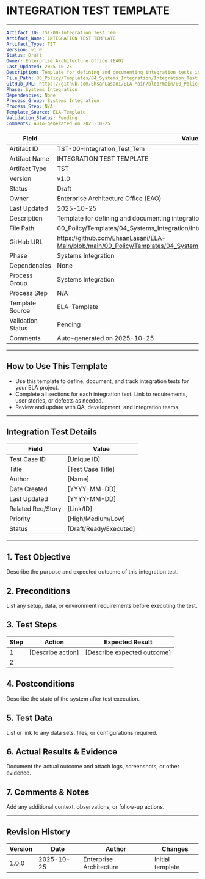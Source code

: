 
# INTEGRATION TEST TEMPLATE

---
```yaml
Artifact_ID: TST-00-Integration_Test_Tem
Artifact_Name: INTEGRATION TEST TEMPLATE
Artifact_Type: TST
Version: v1.0
Status: Draft
Owner: Enterprise Architecture Office (EAO)
Last_Updated: 2025-10-25
Description: Template for defining and documenting integration tests in ELA projects
File_Path: 00_Policy/Templates/04_Systems_Integration/Integration_Test_Template.md
GitHub_URL: https://github.com/EhsanLasani/ELA-Main/blob/main/00_Policy/Templates/04_Systems_Integration/Integration_Test_Template.md
Phase: Systems Integration
Dependencies: None
Process_Group: Systems Integration
Process_Step: N/A
Template_Source: ELA-Template
Validation_Status: Pending
Comments: Auto-generated on 2025-10-25
```

| **Field**         | **Value**                                                                 |
|-------------------|---------------------------------------------------------------------------|
| Artifact ID       | TST-00-Integration_Test_Tem                                               |
| Artifact Name     | INTEGRATION TEST TEMPLATE                                                 |
| Artifact Type     | TST                                                                       |
| Version           | v1.0                                                                      |
| Status            | Draft                                                                     |
| Owner             | Enterprise Architecture Office (EAO)                                      |
| Last Updated      | 2025-10-25                                                                |
| Description       | Template for defining and documenting integration tests in ELA projects   |
| File Path         | 00_Policy/Templates/04_Systems_Integration/Integration_Test_Template.md    |
| GitHub URL        | https://github.com/EhsanLasani/ELA-Main/blob/main/00_Policy/Templates/04_Systems_Integration/Integration_Test_Template.md |
| Phase             | Systems Integration                                                       |
| Dependencies      | None                                                                      |
| Process Group     | Systems Integration                                                       |
| Process Step      | N/A                                                                       |
| Template Source   | ELA-Template                                                              |
| Validation Status | Pending                                                                   |
| Comments          | Auto-generated on 2025-10-25                                              |

---

## How to Use This Template
- Use this template to define, document, and track integration tests for your ELA project.
- Complete all sections for each integration test. Link to requirements, user stories, or defects as needed.
- Review and update with QA, development, and integration teams.

---

## Integration Test Details
| Field             | Value                        |
|-------------------|-----------------------------|
| Test Case ID      | [Unique ID]                 |
| Title             | [Test Case Title]           |
| Author            | [Name]                      |
| Date Created      | [YYYY-MM-DD]                |
| Last Updated      | [YYYY-MM-DD]                |
| Related Req/Story | [Link/ID]                   |
| Priority          | [High/Medium/Low]           |
| Status            | [Draft/Ready/Executed]      |

---

## 1. Test Objective
Describe the purpose and expected outcome of this integration test.

## 2. Preconditions
List any setup, data, or environment requirements before executing the test.

## 3. Test Steps
| Step | Action                        | Expected Result              |
|------|-------------------------------|------------------------------|
| 1    | [Describe action]             | [Describe expected outcome]  |
| 2    |                               |                              |

## 4. Postconditions
Describe the state of the system after test execution.

## 5. Test Data
List or link to any data sets, files, or configurations required.

## 6. Actual Results & Evidence
Document the actual outcome and attach logs, screenshots, or other evidence.

## 7. Comments & Notes
Add any additional context, observations, or follow-up actions.

---

## Revision History
| Version | Date       | Author                  | Changes         |
|---------|------------|-------------------------|-----------------|
| 1.0.0   | 2025-10-25 | Enterprise Architecture | Initial template|

